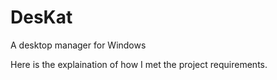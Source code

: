 # DesKat
A desktop manager for Windows

Here is the explaination of how I met the project requirements.
